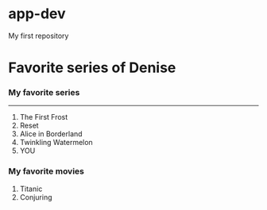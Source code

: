 # app-dev
My first repository
# Favorite series of Denise
### My favorite series
***
1. The First Frost
2. Reset
3. Alice in Borderland
4. Twinkling Watermelon
5. YOU
### My favorite movies
1. Titanic
2. Conjuring
